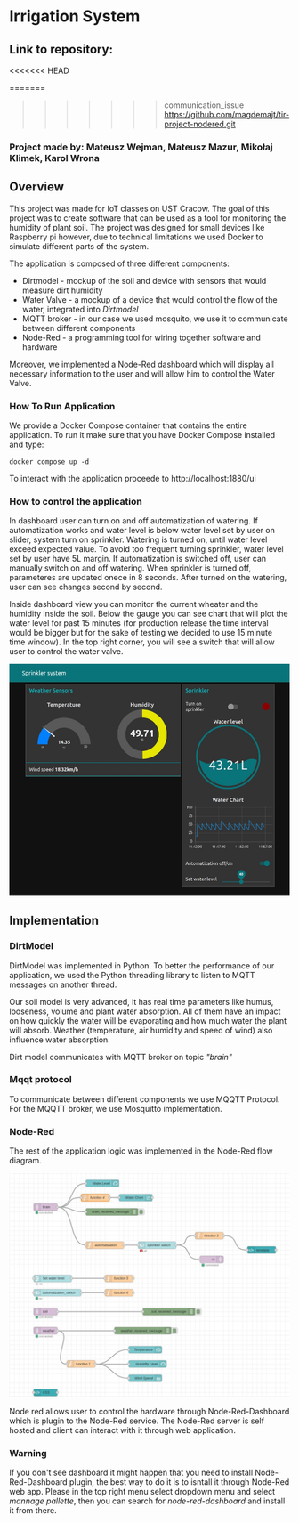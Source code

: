 # Irrigation System

## Link to repository:
<<<<<<< HEAD

=======
>>>>>>> communication_issue
https://github.com/magdemajt/tir-project-nodered.git

### Project made by: Mateusz Wejman, Mateusz Mazur, Mikołaj Klimek, Karol Wrona

## Overview

This project was made for IoT classes on UST Cracow. The goal of this project was to create software that can be used as a tool for monitoring the humidity of plant soil. The project was designed for small devices like Raspberry pi however, due to technical limitations we used Docker to simulate different parts of the system.

The application is composed of three different components:
- Dirtmodel - mockup of the soil and device with sensors that would measure dirt humidity
- Water Valve - a mockup of a device that would control the flow of the water, integrated into *Dirtmodel*
- MQTT broker - in our case we used mosquito, we use it to communicate between different components
- Node-Red - a programming tool for wiring together software and hardware

Moreover, we implemented a Node-Red dashboard which will display all necessary information to the user and will allow him to control the Water Valve.

### How To Run Application

We provide a Docker Compose container that contains the entire application. To run it make sure that you have Docker Compose installed and type:

```
docker compose up -d
```

To interact with the application proceede to http://localhost:1880/ui

### How to control the application

In dashboard user can turn on and off automatization of watering. If automatization works and water level is below water level set by user on slider, system turn on sprinkler. Watering is turned on, until water level exceed expected value. To avoid too frequent turning sprinkler, water level set by user have 5L margin. If automatization is switched off, user can manually switch on and off watering. When sprinkler is turned off, parameteres are updated onece in 8 seconds. After turned on the watering, user can see changes second by second.  

Inside dashboard view you can monitor the current wheater and the humidity inside the soil. Below the gauge you can see chart that will plot the water level for past 15 minutes (for production release the time interval would be bigger but for the sake of testing we decided to use 15 minute time window). In the top right corner, you will see a switch that will allow user to control the water valve.

![dashboard](./dashboard.jpg)

## Implementation

### DirtModel

DirtModel was implemented in Python. To better the performance of our application, we used the Python threading library to listen to MQTT messages on another thread.

Our soil model is very advanced, it has real time parameters like humus, looseness, volume and plant water absorption. All of them have an impact on how quickly the water will be evaporating and how much water the plant will absorb. Weather (temperature, air humidity and speed of wind) also influence water absorption.

Dirt model communicates with MQTT broker on topic *"brain"*

### Mqqt protocol

To communicate between different components we use MQQTT Protocol. For the MQQTT broker, we use Mosquitto implementation.

### Node-Red

The rest of the application logic was implemented in the Node-Red flow diagram.

![flow](./flow.jpg)

Node red allows user to control the hardware through Node-Red-Dashboard which is plugin to the Node-Red service. The Node-Red server is self hosted and client can interact with it through web application.

### Warning

If you don't see dashboard it might happen that you need to install Node-Red-Dashboard plugin, the best way to do it is to isntall it through Node-Red web app. Please in the top right menu select dropdown menu and select *mannage pallette*, then you can search for *node-red-dashboard* and install it from there. 